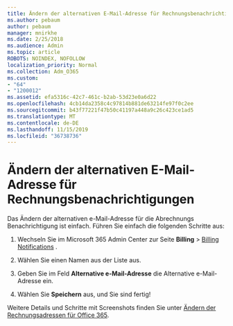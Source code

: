 ```yaml
---
title: Ändern der alternativen E-Mail-Adresse für Rechnungsbenachrichtigungen
ms.author: pebaum
author: pebaum
manager: mnirkhe
ms.date: 2/25/2018
ms.audience: Admin
ms.topic: article
ROBOTS: NOINDEX, NOFOLLOW
localization_priority: Normal
ms.collection: Adm_O365
ms.custom:
- "64"
- "1200012"
ms.assetid: efa5316c-42c7-461c-b2ab-53d23e0a6d22
ms.openlocfilehash: 4cb14da2358c4c97814b881de63214fe97f0c2ee
ms.sourcegitcommit: b43f77221f47b50c41197a448a9c26c423ce1ad5
ms.translationtype: MT
ms.contentlocale: de-DE
ms.lasthandoff: 11/15/2019
ms.locfileid: "36738736"
---
```

# <a name="change-the-alternate-email-address-for-billing-notification"></a>Ändern der alternativen E-Mail-Adresse für Rechnungsbenachrichtigungen

Das Ändern der alternativen e-Mail-Adresse für die Abrechnungs Benachrichtigung ist einfach. Führen Sie einfach die folgenden Schritte aus:
  
1. Wechseln Sie im Microsoft 365 Admin Center zur Seite **Billing** \> [Billing Notifications](https://go.microsoft.com/fwlink/p/?linkid=853212) .  

2. Wählen Sie einen Namen aus der Liste aus.

3. Geben Sie im Feld **Alternative e-Mail-Adresse** die Alternative e-Mail-Adresse ein.

4. Wählen Sie **Speichern** aus, und Sie sind fertig!

Weitere Details und Schritte mit Screenshots finden Sie unter [Ändern der Rechnungsadressen für Office 365](https://docs.microsoft.com/office365/admin/subscriptions-and-billing/change-your-billing-addresses).
  